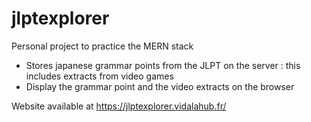 # jlptexplorer
Personal project to practice the MERN stack

- Stores japanese grammar points from the JLPT on the server : this includes extracts from video games
- Display the grammar point and the video extracts on the browser

Website available at https://jlptexplorer.vidalahub.fr/
